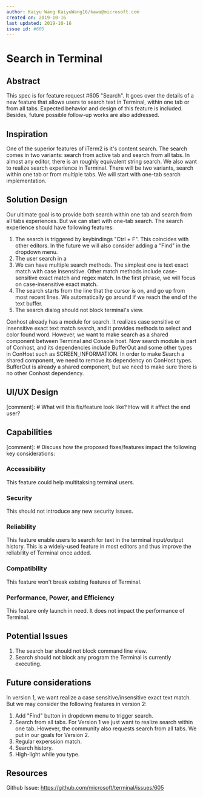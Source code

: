 ```yaml
---
author: Kaiyu Wang KaiyuWang16/kawa@microsoft.com
created on: 2019-10-16
last updated: 2019-10-16
issue id: #605
---
```


# Search in Terminal

## Abstract

This spec is for feature request #605 "Search". It goes over the details of a new feature that allows users to search text in Terminal, within one tab or from all tabs. Expected behavior and design of this feature is included. Besides, future possible follow-up works are also addressed. 

## Inspiration

One of the superior features of iTerm2 is it's content search. The search comes in two variants: search from active tab and search from all tabs. In almost any editor, there is an roughly equivalent string search. We also want to realize search experience in Terminal. There will be two variants, search within one tab or from multiple tabs. We will start with one-tab search implementation. 

## Solution Design

Our ultimate goal is to provide both search within one tab and search from all tabs experiences. But we can start with one-tab search. The search experience should have following features:

1. The search is triggered by keybindings "Ctrl + F". This coincides with other editors. In the future we will also consider adding a "Find" in the dropdown menu. 
2. The user search in a 
3. We can have multiple search methods. The simplest one is text exact match with case insensitive. Other match methods include case-sensitive exact match and regex match. In the first phrase, we will focus on case-insensitive exact match. 
4. The search starts from the line that the cursor is on, and go up from most recent lines. We automatically go around if we reach the end of the text buffer. 
5. The search dialog should not block terminal's view. 

Conhost already has a module for search. It realizes case sensitive or insensitive exact text match search, and it provides methods to select and color found word. However, we want to make search as a shared component between Terminal and Console host. Now search module is part of Conhost, and its dependencies include BufferOut and some other types in ConHost such as SCREEN_INFORMATION. In order to make Search a shared component, we need to remove its dependency on ConHost types. BufferOut is already a shared component, but we need to make sure there is no other Conhost dependency. 

## UI/UX Design

[comment]: # What will this fix/feature look like? How will it affect the end user?

## Capabilities

[comment]: # Discuss how the proposed fixes/features impact the following key considerations:

### Accessibility

This feature could help multitaksing terminal users. 

### Security

This should not introduce any new security issues.

### Reliability

This feature enable users to search for text in the terminal input/output history. This is a widely-used feature in most editors and thus improve the reliability of Terminal once added. 

### Compatibility

This feature won't break existing features of Terminal.

### Performance, Power, and Efficiency

This feature only launch in need. It does not impact the performance of Terminal. 

## Potential Issues

1. The search bar should not block command line view. 
2. Search should not block any program the Terminal is currently executing.

## Future considerations

In version 1, we want realize a case sensitive/insensitive exact text match. But we may consider the following features in version 2:

1. Add "Find" button in dropdown menu to trigger search. 
2. Search from all tabs. For Version 1 we just want to realize search within one tab. However, the community also requests search from all tabs. We put in our goals for Version 2. 
3. Regular experssion match. 
4. Search history.
5. High-light while you type. 
 

## Resources

Github Issue: https://github.com/microsoft/terminal/issues/605
